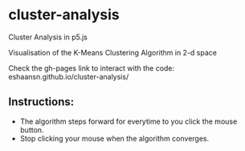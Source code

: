 # cluster-analysis
Cluster Analysis in p5.js

Visualisation of the K-Means Clustering Algorithm in 2-d space

Check the gh-pages link to interact with the code: eshaansn.github.io/cluster-analysis/

## Instructions:
* The algorithm steps forward for everytime to you click the mouse button.
* Stop clicking your mouse when the algorithm converges.
